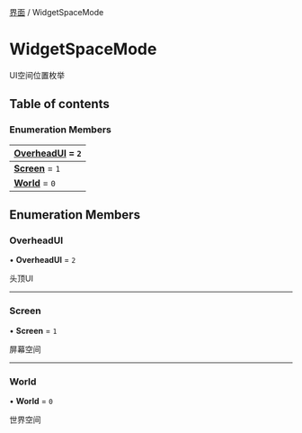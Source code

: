 [界面](../groups/界面.界面.md) / WidgetSpaceMode

# WidgetSpaceMode <Badge type="tip" text="Enumeration" /> <Score text="WidgetSpaceMode" />

UI空间位置枚举

## Table of contents

### Enumeration Members <Score text="Enumeration" /> 
| **[OverheadUI](mw.WidgetSpaceMode.md#overheadui)** = ``2``  |
| :----- |
| **[Screen](mw.WidgetSpaceMode.md#screen)** = ``1`` |
| **[World](mw.WidgetSpaceMode.md#world)** = ``0`` |

## Enumeration Members

### OverheadUI <Score text="OverheadUI" /> 

• **OverheadUI** = ``2``

头顶UI

___

### Screen <Score text="Screen" /> 

• **Screen** = ``1``

屏幕空间

___

### World <Score text="World" /> 

• **World** = ``0``

世界空间
